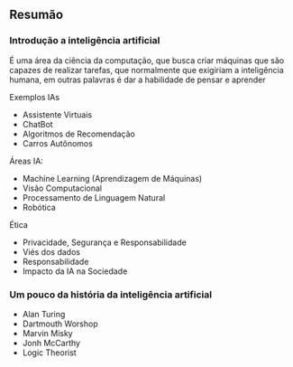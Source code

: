 ## Resumão

### Introdução a inteligência artificial
É uma área da ciência da computação, que busca criar máquinas que são capazes de realizar tarefas, que normalmente que exigiriam a inteligência humana, em outras palavras é dar a habilidade de pensar e aprender 

Exemplos IAs
- Assistente Virtuais
- ChatBot
- Algoritmos de Recomendação
- Carros Autônomos

Áreas IA:
- Machine Learning (Aprendizagem de Máquinas) 
- Visão Computacional
- Processamento de Linguagem Natural
- Robótica

Ética
- Privacidade, Segurança e Responsabilidade
- Viés dos dados
- Responsabilidade
- Impacto da IA na Sociedade

### Um pouco da história da inteligência artificial
- Alan Turing 
- Dartmouth Worshop
- Marvin Misky
- Jonh McCarthy
- Logic Theorist